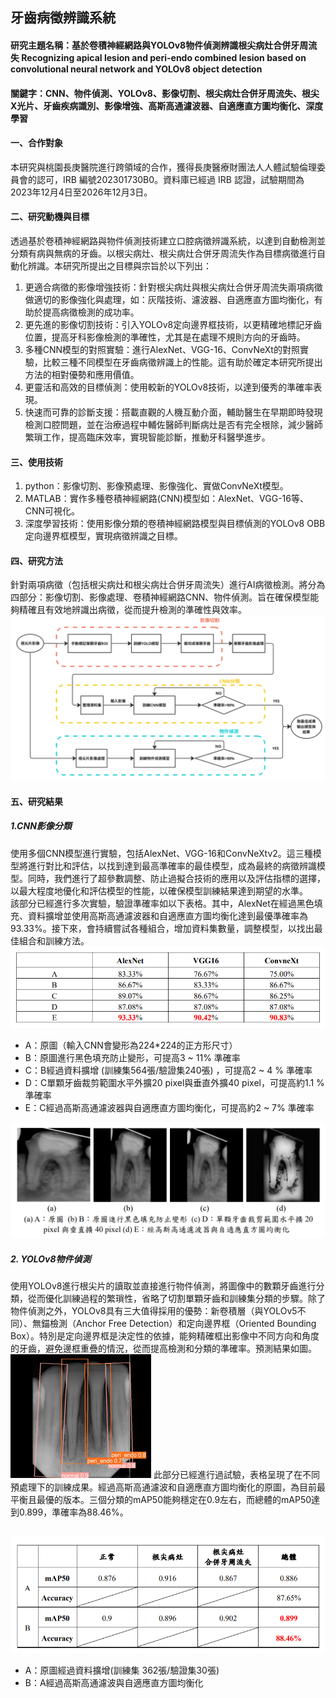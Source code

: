 ## 牙齒病徵辨識系統

#### 研究主題名稱：基於卷積神經網路與YOLOv8物件偵測辨識根尖病灶合併牙周流失 Recognizing apical lesion and peri-endo combined lesion based on convolutional neural network and YOLOv8 object detection

#### 關鍵字：CNN、物件偵測、YOLOv8、影像切割、根尖病灶合併牙周流失、根尖X光片、牙齒疾病識別、影像增強、高斯高通濾波器、自適應直方圖均衡化、深度學習

#### 一、合作對象
本研究與桃園長庚醫院進行跨領域的合作，獲得長庚醫療財團法人人體試驗倫理委員會的認可，IRB 編號202301730B0。資料庫已經過 IRB 認證，試驗期間為2023年12月4日至2026年12月3日。

#### 二、研究動機與目標
透過基於卷積神經網路與物件偵測技術建立口腔病徵辨識系統，以達到自動檢測並分類有病與無病的牙齒。以根尖病灶、根尖病灶合併牙周流失作為目標病徵進行自動化辨識。本研究所提出之目標與宗旨於以下列出：
1. 更適合病徵的影像增強技術：針對根尖病灶與根尖病灶合併牙周流失兩項病徵做適切的影像強化與處理，如：灰階技術、濾波器、自適應直方圖均衡化，有助於提高病徵檢測的成功率。
2. 更先進的影像切割技術：引入YOLOv8定向邊界框技術，以更精確地標記牙齒位置，提高牙科影像檢測的準確性，尤其是在處理不規則方向的牙齒時。
3. 多種CNN模型的對照實驗：進行AlexNet、VGG-16、ConvNeXt的對照實驗，比較三種不同模型在牙齒病徵辨識上的性能。這有助於確定本研究所提出方法的相對優勢和應用價值。
4. 更靈活和高效的目標偵測：使用較新的YOLOv8技術，以達到優秀的準確率表現。
5. 快速而可靠的診斷支援：搭載直觀的人機互動介面，輔助醫生在早期即時發現檢測口腔問題，並在治療過程中輔佐醫師判斷病灶是否有完全根除，減少醫師繁瑣工作，提高臨床效率，實現智能診斷，推動牙科醫學進步。


#### 三、使用技術
1. python：影像切割、影像預處理、影像強化、實做ConvNeXt模型。
2. MATLAB：實作多種卷積神經網路(CNN)模型如：AlexNet、VGG-16等、CNN可視化。
3. 深度學習技術：使用影像分類的卷積神經網路模型與目標偵測的YOLOv8 OBB定向邊界框模型，實現病徵辨識之目標。

#### 四、研究方法
針對兩項病徵（包括根尖病灶和根尖病灶合併牙周流失）進行AI病徵檢測。將分為四部分：影像切割、影像處理、卷積神經網路CNN、物件偵測。旨在確保模型能夠精確且有效地辨識出病徵，從而提升檢測的準確性與效率。
<img src='README_IMAGE/流程圖.png'> 

#### 五、研究結果

##### 1.CNN影像分類
使用多個CNN模型進行實驗，包括AlexNet、VGG-16和ConvNeXtv2。這三種模型將進行對比和評估，以找到達到最高準確率的最佳模型，成為最終的病徵辨識模型。同時，我們進行了超參數調整、防止過擬合技術的應用以及評估指標的選擇，以最大程度地優化和評估模型的性能，以確保模型訓練結果達到期望的水準。
<br> 
該部分已經進行多次實驗，驗證準確率如以下表格。其中，AlexNet在經過黑色填充、資料擴增並使用高斯高通濾波器和自適應直方圖均衡化達到最優準確率為93.33%。接下來，會持續嘗試各種組合，增加資料集數量，調整模型，以找出最佳組合和訓練方法。
<br> 
<img src='README_IMAGE/各種CNN模型組合之驗證準確率.png'> 

- A：原圖（輸入CNN會變形為224*224的正方形尺寸）
- B：原圖進行黑色填充防止變形，可提高3 ~ 11% 準確率
- C：B經過資料擴增 (訓練集564張/驗證集240張) ，可提高2 ~ 4 % 準確率
- D：C單顆牙齒裁剪範圍水平外擴20 pixel與垂直外擴40 pixel，可提高約1.1 %準確率
- E：C經過高斯高通濾波器與自適應直方圖均衡化，可提高約2 ~ 7% 準確率

<img src='README_IMAGE/各種CNN模型組合之牙齒影像.png'> 


<br> 

##### 2. YOLOv8物件偵測
使用YOLOv8進行根尖片的讀取並直接進行物件偵測，將圖像中的數顆牙齒進行分類，從而優化訓練過程的繁瑣性，省略了切割單顆牙齒和訓練集分類的步驟。除了物件偵測之外，YOLOv8具有三大值得採用的優勢：新卷積層（與YOLOv5不同）、無錨檢測（Anchor Free Detection）和定向邊界框（Oriented Bounding Box）。特別是定向邊界框是決定性的依據，能夠精確框出影像中不同方向和角度的牙齒，避免邊框重疊的情況，從而提高檢測和分類的準確率。預測結果如圖。
<img src='README_IMAGE/YOLO物件偵測.png'> 
此部分已經進行過試驗，表格呈現了在不同預處理下的訓練成果。經過高斯高通濾波和自適應直方圖均衡化的原圖，為目前最平衡且最優的版本。三個分類的mAP50能夠穩定在0.9左右，而總體的mAP50達到0.899，準確率為88.46%。

<br> 
<img src='README_IMAGE/YOLO驗證準確率.png'> 

- A：原圖經過資料擴增(訓練集 362張/驗證集30張)
- B：A經過高斯高通濾波與自適應直方圖均衡化




